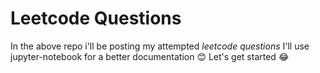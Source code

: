 # Leetcode Questions
In the above repo i'll be posting my attempted *leetcode questions*
I'll use jupyter-notebook for a better documentation  😊
Let's get started :joy: